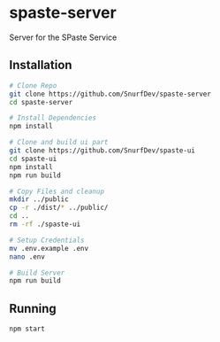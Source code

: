 # spaste-server
Server for the SPaste Service

## Installation
```bash
# Clone Repo
git clone https://github.com/SnurfDev/spaste-server
cd spaste-server

# Install Dependencies
npm install

# Clone and build ui part
git clone https://github.com/SnurfDev/spaste-ui
cd spaste-ui
npm install
npm run build

# Copy Files and cleanup
mkdir ../public
cp -r ./dist/* ../public/
cd ..
rm -rf ./spaste-ui

# Setup Credentials
mv .env.example .env
nano .env

# Build Server
npm run build
```

## Running
```bash
npm start
```